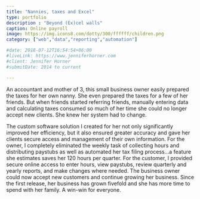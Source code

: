 ```yaml
---
title: "Nannies, taxes and Excel"
type: portfolio
description : "Beyond (Ex)cel walls"
caption: Online payroll
image: https://img.icons8.com/dotty/300/ffffff/children.png
category: ["web","data","reporting","automation"]

#date: 2018-07-12T16:54:54+06:00
#liveLink: https://www.jenniferhorner.com
#client: Jennifer Horner
#submitDate: 2014 to current

---
```

An accountant and mother of 3, this small business owner easily prepared the taxes for her own nanny. She even prepared the taxes for a few of her friends.  But when friends started referring friends, manually entering data and calculating taxes consumed so much of her time she could no longer accept new clients. She knew her system had to change.

The custom software solution I created for her not only significantly improved her efficiency, but it also ensured greater accuracy and gave her clients secure access and management of their own information.  For the owner, I completely eliminated the weekly task of collecting hours and distributing paystubs as well as automated her tax filing process…a feature she estimates saves her 120 hours per quarter. For the customer, I provided secure online access to enter hours, view paystubs, review quarterly and yearly reports, and make changes where needed.  The business owner could now accept new customers and continue growing her business.  Since the first release, her business has grown fivefold and she has more time to spend with her family. A win-win for everyone.


